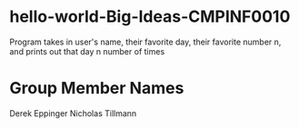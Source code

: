 # hello-world-Big-Ideas-CMPINF0010

Program takes in user's name, their favorite day, their favorite number n, and prints out that day n number of times

# Group Member Names

Derek Eppinger
Nicholas Tillmann
